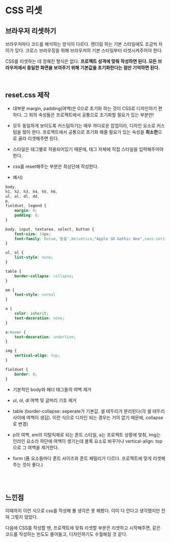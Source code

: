 # CSS 리셋

## 브라우저 리셋하기

브라우저마다 코드를 해석하는 방식이 다르다. 렌더링 하는 기본 스타일에도 조금씩 차이가 있다. 크로스 브라우징을 위해 브라우저의 기본 스타일부터 리셋시켜주어야 한다.

CSS를 리셋하는 데 정해진 형식은 없다. **프로젝트 성격에 맞춰 작성하면 된다. 모든 브라우저에서 동일한 화면을 보여주기 위해 기본값을 초기화한다는 점만 기억하면 된다.**

<br/>

## reset.css 제작

- 대부분 margin, padding(여백)은 0으로 초기화 하는 것이 CSS로 디자인하기 편하다. 그 외의 속성들은 프로젝트에서 공통으로 초기화할 필요가 있는 부분만!

- 모두 동일하게 보이도록 커스텀하기는 매우 까다로운 잡업이라, 디자인 요소로 커스텀을 많이 한다. 프로젝트에서 공통으로 초기화 해줄 필요가 있는 속성을 **최소한**으로 골라 리셋해주면 된다.

- 스타일은 태그별로 적용되어있기 때문에, 태그 자체에 직접 스타일을 입력해주어야 한다.

- css를 reset해주는 부분은 최상단에 작성한다.

- 예시)

```css
body,
h1, h2, h3, h4, h5, h6,
ul, ol, dl, dd,
p,
fieldset, legend {
	margin: 0;
	padding: 0;
}

body, input, textarea, select, button {
	font-size: 14px;
	font-family: Dotum,'돋움',Helvetica,"Apple SD Gothic Neo",sans-serif;
}

ul, ol {
	list-style: none;
}

table {
	border-collapse: collapse;
}

em {
	font-style: normal
}

a {
	color: inherit;
	text-decoration: none;
}

a:hover {
	text-decoration: underline;
}

img {
	vertical-align: top;
}

fieldset {
	border: 0;
}
```

- 기본적인 body와 헤더 태그들의 여백 제거

- ul, ol, dl 여백 및 글머리 기호 제거

- table (border-collapse: seperate가 기본값. 셀 테두리가 분리된다(각 셀 테두리 사이에 여백이 생김). 이런 식으로 디자인 되는 경우는 거의 없기 때문에, collapse로 변경)

- p의 여백, em의 이탈릭체로 되는 폰트 스타일, a는 프로젝트 상황에 맞춰, img는 인라인 요소라 하단에 여백이 생기는데 블록 요소로 바꾸거나 vertical-align: top으로 그 여백을 제거한다.

- form (폼 요소들마다 폰트 사이즈와 폰트 패밀리가 다르다. 프로젝트에 맞게 리셋해주는 것이 좋다.)

<br/>
<br/>

## 느낀점

이때까지 이런 식으로 css를 작성해 볼 생각은 못 해봤다. 이미 다 안다고 생각했지만 전혀 그렇지 않았다.

다음에 CSS를 작성할 땐, 프로젝트에 맞춰 리셋할 부분은 리셋하고 시작해주면, 같은 코드를 작성하는 빈도도 줄어들고, 디자인하기도 수월해질 것 같다.
